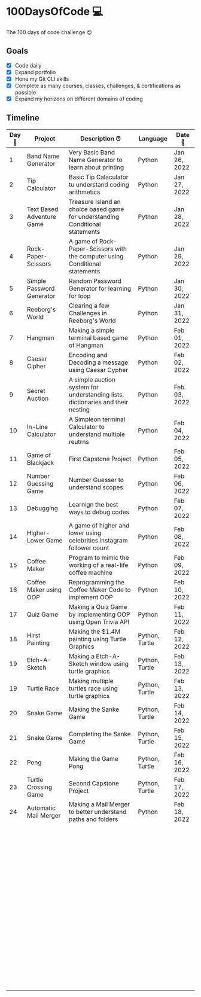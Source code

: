 # 100DaysOfCode 💻

The 100 days of code challenge 😍

## Goals

- [x] Code daily
- [x] Expand portfolio
- [x] Hone my Git CLI skills
- [x] Complete as many courses, classes, challenges, & certifications as possible
- [x] Expand my horizons on different domains of coding

## Timeline

| **Day:pushpin:** | Project                   | **Description :alarm_clock:**                                                   | Language | **Date  :calendar:** |
|------------------|---------------------------|---------------------------------------------------------------------------------|----------|----------------------|
| 1                | Band Name Generator       | Very Basic Band Name Generator to learn about printing                          | Python   | Jan 26, 2022         |
| 2                | Tip Calculator            | Basic Tip Calaculator tu understand coding arithmetics                          | Python   | Jan 27, 2022         |
| 3                | Text Based Adventure Game | Treasure Island an choice based game for understanding Conditional statements   | Python   | Jan 28, 2022         |
| 4                | Rock-Paper-Scissors       | A game of Rock-Paper-Scissors with the computer using Conditional statements    | Python   | Jan 29, 2022         |
| 5                | Simple Password Generator | Random Password Generator for learning for loop                                 | Python   | Jan 30, 2022         |
| 6                | Reeborg's World           | Clearing a few Challenges in Reeborg's World                                    | Python   | Jan 31, 2022         |
| 7                | Hangman                   | Making a simple terminal based game of Hangman                                  | Python   | Feb 01, 2022         |
| 8                | Caesar Cipher             | Encoding and Decoding a message using Caesar Cypher                             | Python   | Feb 02, 2022         |
| 9                | Secret Auction            | A simple auction system for understanding lists, dictionaries and their nesting | Python   | Feb 03, 2022         |
| 10               | In-Line Calculator        | A Simpleon terminal Calculator to understand multiple reutrns                   | Python   | Feb 04, 2022         |
| 11               | Game of Blackjack         | First Capstone Project                                                          | Python   | Feb 05, 2022         |
| 12               | Number Guessing Game      | Number Guesser to understand scopes                                             | Python   | Feb 06, 2022         |
| 13               | Debugging                 | Learnign the best ways to debug codes                                           | Python   | Feb 07, 2022         |
| 14               | Higher-Lower Game         | A game of higher and lower using celebrities instagram follower count           | Python   | Feb 08, 2022         |
| 15               | Coffee Maker              | Program to mimic the working of a real-life coffee machine                      | Python   | Feb 09, 2022         |
| 16               | Coffee Maker using OOP    | Reprogramming the Coffee Maker Code to implement OOP                            | Python   | Feb 10, 2022         |
| 17               | Quiz Game                 | Making a Quiz Game by implementing OOP using Open Trivia API                    | Python   | Feb 11, 2022         |
| 18               | Hirst Painting            | Making the $1.4M painting using Turtle Graphics                                 | Python, Turtle | Feb 12, 2022   |
| 19               | Etch-A-Sketch             | Making a Etch-A-Sketch window using turtle graphics                             | Python, Turtle | Feb 13, 2022   |
| 19               | Turtle Race               | Making multiple turtles race using turtle graphics                              | Python, Turtle | Feb 13, 2022   |
| 20               | Snake Game                | Making the Sanke Game                                                           | Python, Turtle | Feb 14, 2022   |
| 21               | Snake Game                | Completing the Sanke Game                                                       | Python, Turtle | Feb 15, 2022   |
| 22               | Pong                      | Making the Game Pong                                                            | Python, Turtle | Feb 16, 2022   |
| 23               | Turtle Crossing Game      | Second Capstone Project                                                         | Python, Turtle | Feb 17, 2022   |
| 24               | Automatic Mail Merger     | Making a Mail Merger to better understand paths and folders                     | Python   | Feb 18, 2022         |
|                  |                           |                                                                                 |          |                      |
|                  |                           |                                                                                 |          |                      |
|                  |                           |                                                                                 |          |                      |
|                  |                           |                                                                                 |          |                      |
|                  |                           |                                                                                 |          |                      |
|                  |                           |                                                                                 |          |                      |
|                  |                           |                                                                                 |          |                      |
|                  |                           |                                                                                 |          |                      |
|                  |                           |                                                                                 |          |                      |
|                  |                           |                                                                                 |          |                      |
|                  |                           |                                                                                 |          |                      |
|                  |                           |                                                                                 |          |                      |
|                  |                           |                                                                                 |          |                      |
|                  |                           |                                                                                 |          |                      |
|                  |                           |                                                                                 |          |                      |
|                  |                           |                                                                                 |          |                      |
|                  |                           |                                                                                 |          |                      |
|                  |                           |                                                                                 |          |                      |
|                  |                           |                                                                                 |          |                      |
|                  |                           |                                                                                 |          |                      |
|                  |                           |                                                                                 |          |                      |
|                  |                           |                                                                                 |          |                      |
|                  |                           |                                                                                 |          |                      |
|                  |                           |                                                                                 |          |                      |
|                  |                           |                                                                                 |          |                      |
|                  |                           |                                                                                 |          |                      |
|                  |                           |                                                                                 |          |                      |
|                  |                           |                                                                                 |          |                      |
|                  |                           |                                                                                 |          |                      |
|                  |                           |                                                                                 |          |                      |
|                  |                           |                                                                                 |          |                      |
|                  |                           |                                                                                 |          |                      |
|                  |                           |                                                                                 |          |                      |
|                  |                           |                                                                                 |          |                      |
|                  |                           |                                                                                 |          |                      |
|                  |                           |                                                                                 |          |                      |
|                  |                           |                                                                                 |          |                      |
|                  |                           |                                                                                 |          |                      |
|                  |                           |                                                                                 |          |                      |
|                  |                           |                                                                                 |          |                      |
|                  |                           |                                                                                 |          |                      |
|                  |                           |                                                                                 |          |                      |
|                  |                           |                                                                                 |          |                      |
|                  |                           |                                                                                 |          |                      |
|                  |                           |                                                                                 |          |                      |
|                  |                           |                                                                                 |          |                      |
|                  |                           |                                                                                 |          |                      |
|                  |                           |                                                                                 |          |                      |
|                  |                           |                                                                                 |          |                      |
|                  |                           |                                                                                 |          |                      |
|                  |                           |                                                                                 |          |                      |
|                  |                           |                                                                                 |          |                      |
|                  |                           |                                                                                 |          |                      |
|                  |                           |                                                                                 |          |                      |
|                  |                           |                                                                                 |          |                      |
|                  |                           |                                                                                 |          |                      |
|                  |                           |                                                                                 |          |                      |
|                  |                           |                                                                                 |          |                      |
|                  |                           |                                                                                 |          |                      |
|                  |                           |                                                                                 |          |                      |
|                  |                           |                                                                                 |          |                      |
|                  |                           |                                                                                 |          |                      |
|                  |                           |                                                                                 |          |                      |
|                  |                           |                                                                                 |          |                      |
|                  |                           |                                                                                 |          |                      |
|                  |                           |                                                                                 |          |                      |
|                  |                           |                                                                                 |          |                      |
|                  |                           |                                                                                 |          |                      |
|                  |                           |                                                                                 |          |                      |
|                  |                           |                                                                                 |          |                      |
|                  |                           |                                                                                 |          |                      |
|                  |                           |                                                                                 |          |                      |
|                  |                           |                                                                                 |          |                      |
|                  |                           |                                                                                 |          |                      |
